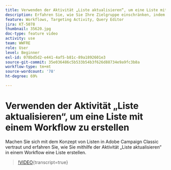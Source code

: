 ```yaml
---
title: Verwenden der Aktivität „Liste aktualisieren“, um eine Liste mit einem Workflow zu erstellen
description: Erfahren Sie, wie Sie Ihre Zielgruppe einschränken, indem Sie einen Standardausschluss auf einen Workflow anwenden. Außerdem erfahren Sie, wie Sie vordefinierte Filter erstellen und Probleme mit Workflows beheben.
feature: Workflows, Targeting Activity, Query Editor
jira: KT-5078
thumbnail: 35620.jpg
doc-type: feature video
activity: use
team: WWFRE
role: User
level: Beginner
exl-id: 078bd5d2-e441-4af5-b81c-89a1892601e3
source-git-commit: 35e036486c5b533b54b3f626d88734e9a9fc3b8a
workflow-type: tm+mt
source-wordcount: '78'
ht-degree: 69%

---
```


# Verwenden der Aktivität „Liste aktualisieren“, um eine Liste mit einem Workflow zu erstellen

Machen Sie sich mit dem Konzept von Listen in Adobe Campaign Classic vertraut und erfahren Sie, wie Sie mithilfe der Aktivität „Liste aktualisieren“ in einem Workflow eine Liste erstellen.

>[!VIDEO](https://video.tv.adobe.com/v/326564?quality=12&learn=on&captions=ger){transcript=true}

